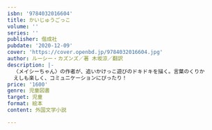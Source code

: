 ```yaml
---
isbn: '9784032016604'
title: かいじゅうごっこ
volume: ''
series: ''
publisher: 偕成社
pubdate: '2020-12-09'
cover: 'https://cover.openbd.jp/9784032016604.jpg'
author: ルーシー・カズンズ／著 木坂涼／翻訳
description: |-
  〈メイシーちゃん〉の作者が、追いかけっこ遊びのドキドキを描く。言葉のくりか
  えしも楽しく、コミュニケーションにぴったり！
price: '1600'
genre: 児童図書
target: 児童
format: 絵本
content: 外国文学小説

---
```

